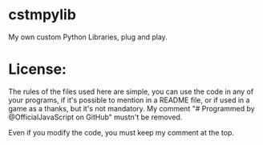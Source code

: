 # cstmpylib
My own custom Python Libraries, plug and play.

# License:
The rules of the files used here are simple, you can use the code in any of your programs, if it's possible to mention in a README file, or if used in a game as a thanks, but it's not mandatory. My comment "# Programmed by @OfficialJavaScript on GitHub" mustn't be removed.

Even if you modify the code, you must keep my comment at the top.
